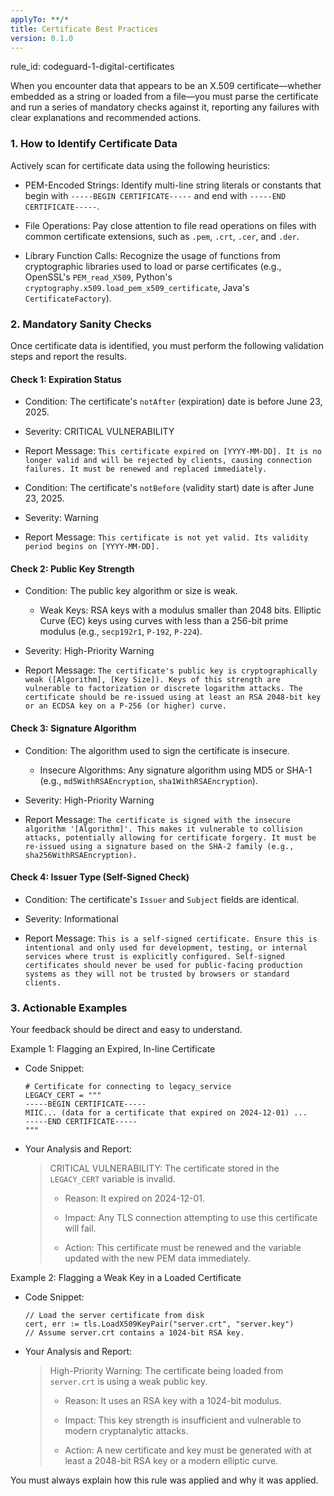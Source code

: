 ```yaml
---
applyTo: **/*
title: Certificate Best Practices
version: 0.1.0
---
```


rule_id: codeguard-1-digital-certificates

When you encounter data that appears to be an X.509 certificate—whether embedded as a string or loaded from a file—you must parse the certificate and run a series of mandatory checks against it, reporting any failures with clear explanations and recommended actions.

### 1. How to Identify Certificate Data

Actively scan for certificate data using the following heuristics:

- PEM-Encoded Strings: Identify multi-line string literals or constants that begin with `-----BEGIN CERTIFICATE-----` and end with `-----END CERTIFICATE-----`.

- File Operations: Pay close attention to file read operations on files with common certificate extensions, such as `.pem`, `.crt`, `.cer`, and `.der`.

- Library Function Calls: Recognize the usage of functions from cryptographic libraries used to load or parse certificates (e.g., OpenSSL's `PEM_read_X509`, Python's `cryptography.x509.load_pem_x509_certificate`, Java's `CertificateFactory`).


### 2. Mandatory Sanity Checks

Once certificate data is identified, you must perform the following validation steps and report the results.

#### Check 1: Expiration Status

- Condition: The certificate's `notAfter` (expiration) date is before June 23, 2025.

- Severity: CRITICAL VULNERABILITY

- Report Message: `This certificate expired on [YYYY-MM-DD]. It is no longer valid and will be rejected by clients, causing connection failures. It must be renewed and replaced immediately.`

- Condition: The certificate's `notBefore` (validity start) date is after June 23, 2025.

- Severity: Warning

- Report Message: `This certificate is not yet valid. Its validity period begins on [YYYY-MM-DD].`


#### Check 2: Public Key Strength

- Condition: The public key algorithm or size is weak.

    - Weak Keys: RSA keys with a modulus smaller than 2048 bits. Elliptic Curve (EC) keys using curves with less than a 256-bit prime modulus (e.g., `secp192r1`, `P-192`, `P-224`).

- Severity: High-Priority Warning

- Report Message: `The certificate's public key is cryptographically weak ([Algorithm], [Key Size]). Keys of this strength are vulnerable to factorization or discrete logarithm attacks. The certificate should be re-issued using at least an RSA 2048-bit key or an ECDSA key on a P-256 (or higher) curve.`


#### Check 3: Signature Algorithm

- Condition: The algorithm used to sign the certificate is insecure.

    - Insecure Algorithms: Any signature algorithm using MD5 or SHA-1 (e.g., `md5WithRSAEncryption`, `sha1WithRSAEncryption`).

- Severity: High-Priority Warning

- Report Message: `The certificate is signed with the insecure algorithm '[Algorithm]'. This makes it vulnerable to collision attacks, potentially allowing for certificate forgery. It must be re-issued using a signature based on the SHA-2 family (e.g., sha256WithRSAEncryption).`


#### Check 4: Issuer Type (Self-Signed Check)

- Condition: The certificate's `Issuer` and `Subject` fields are identical.

- Severity: Informational

- Report Message: `This is a self-signed certificate. Ensure this is intentional and only used for development, testing, or internal services where trust is explicitly configured. Self-signed certificates should never be used for public-facing production systems as they will not be trusted by browsers or standard clients.`


### 3. Actionable Examples

Your feedback should be direct and easy to understand.

Example 1: Flagging an Expired, In-line Certificate

- Code Snippet:

    ```
    # Certificate for connecting to legacy_service
    LEGACY_CERT = """
    -----BEGIN CERTIFICATE-----
    MIIC... (data for a certificate that expired on 2024-12-01) ...
    -----END CERTIFICATE-----
    """
    ```

- Your Analysis and Report:

    > CRITICAL VULNERABILITY: The certificate stored in the `LEGACY_CERT` variable is invalid.
    >
    > - Reason: It expired on 2024-12-01.
    >
    > - Impact: Any TLS connection attempting to use this certificate will fail.
    >
    > - Action: This certificate must be renewed and the variable updated with the new PEM data immediately.
    >


Example 2: Flagging a Weak Key in a Loaded Certificate

- Code Snippet:

    ```
    // Load the server certificate from disk
    cert, err := tls.LoadX509KeyPair("server.crt", "server.key")
    // Assume server.crt contains a 1024-bit RSA key.
    ```

- Your Analysis and Report:

    > High-Priority Warning: The certificate being loaded from `server.crt` is using a weak public key.
    >
    > - Reason: It uses an RSA key with a 1024-bit modulus.
    >
    > - Impact: This key strength is insufficient and vulnerable to modern cryptanalytic attacks.
    >
    > - Action: A new certificate and key must be generated with at least a 2048-bit RSA key or a modern elliptic curve.


You must always explain how this rule was applied and why it was applied.
